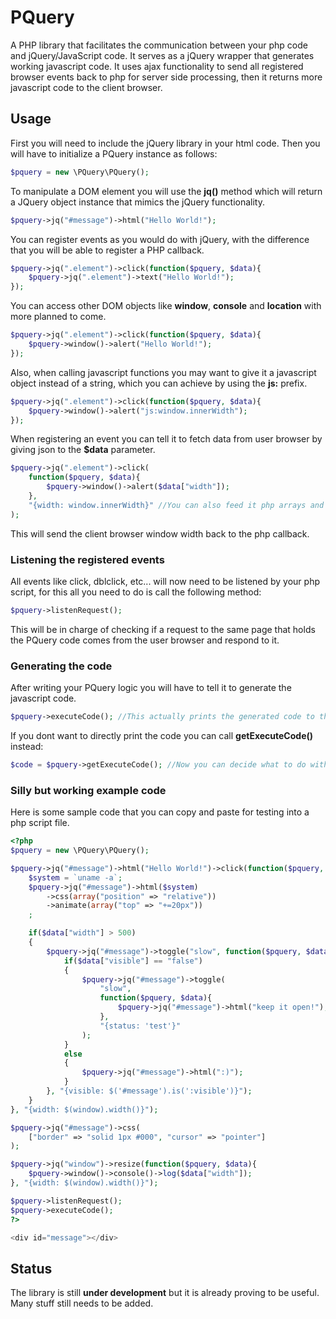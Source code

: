 # PQuery

A PHP library that facilitates the communication between your php
code and jQuery/JavaScript code. It serves as a jQuery wrapper that
generates working javascript code. It uses ajax functionality to send
all registered browser events back to php for server side processing, then
it returns more javascript code to the client browser.

## Usage

First you will need to include the jQuery library in your html code.
Then you will have to initialize a PQuery instance as follows:

```php
$pquery = new \PQuery\PQuery();
```

To manipulate a DOM element you will use the **jq()** method which will return
a JQuery object instance that mimics the jQuery functionality.

```php
$pquery->jq("#message")->html("Hello World!");
```

You can register events as you would do with jQuery, with the difference that
you will be able to register a PHP callback.

```php
$pquery->jq(".element")->click(function($pquery, $data){
    $pquery->jq(".element")->text("Hello World!");
});
```
You can access other DOM objects like **window**, **console** and **location** 
with more planned to come.

```php
$pquery->jq(".element")->click(function($pquery, $data){
    $pquery->window()->alert("Hello World!");
});
```

Also, when calling javascript functions you may want to give it a javascript
object instead of a string, which you can achieve by using the **js:** prefix.

```php
$pquery->jq(".element")->click(function($pquery, $data){
    $pquery->window()->alert("js:window.innerWidth");
});
```

When registering an event you can tell it to fetch data from user browser by
giving json to the **$data** parameter.

```php
$pquery->jq(".element")->click(
    function($pquery, $data){
        $pquery->window()->alert($data["width"]);
    },
    "{width: window.innerWidth}" //You can also feed it php arrays and objects.
);
```

This will send the client browser window width back to the php callback.

### Listening the registered events

All events like click, dblclick, etc... will now need to be listened by your
php script, for this all you need to do is call the following method:

```php
$pquery->listenRequest();
```

This will be in charge of checking if a request to the same page that holds
the PQuery code comes from the user browser and respond to it.

### Generating the code

After writing your PQuery logic you will have to tell it to generate the 
javascript code.

```php
$pquery->executeCode(); //This actually prints the generated code to the document
```

If you dont want to directly print the code you can call 
**getExecuteCode()** instead:

```php
$code = $pquery->getExecuteCode(); //Now you can decide what to do with it
```

### Silly but working example code

Here is some sample code that you can copy and paste for testing into a 
php script file.

```php
<?php
$pquery = new \PQuery\PQuery();

$pquery->jq("#message")->html("Hello World!")->click(function($pquery, $data){
    $system = `uname -a`;
    $pquery->jq("#message")->html($system)
        ->css(array("position" => "relative"))
        ->animate(array("top" => "+=20px"))
    ;

    if($data["width"] > 500)
    {
        $pquery->jq("#message")->toggle("slow", function($pquery, $data){
            if($data["visible"] == "false")
            {
                $pquery->jq("#message")->toggle(
                    "slow",
                    function($pquery, $data){
                        $pquery->jq("#message")->html("keep it open!");
                    }, 
                    "{status: 'test'}"
                );
            }
            else
            {
                $pquery->jq("#message")->html(":)");
            }
        }, "{visible: $('#message').is(':visible')}");
    }
}, "{width: $(window).width()}");

$pquery->jq("#message")->css(
    ["border" => "solid 1px #000", "cursor" => "pointer"]
);

$pquery->jq("window")->resize(function($pquery, $data){
    $pquery->window()->console()->log($data["width"]);
}, "{width: $(window).width()}");

$pquery->listenRequest();
$pquery->executeCode();
?>

<div id="message"></div>
```

## Status

The library is still **under development** but it is already proving to be
useful. Many stuff still needs to be added.